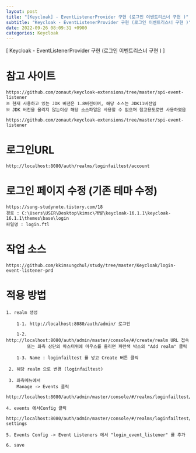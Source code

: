 ```yaml
---
layout: post
title: "[Keycloak] - EventListenerProvider 구현 (로그인 이벤트리스너 구현 )"
subtitle: "Keycloak - EventListenerProvider 구현 (로그인 이벤트리스너 구현 )"
date: 2022-09-26 08:09:31 +0900
categories: Keycloak
---
```

[ Keycloak - EventListenerProvider 구현 (로그인 이벤트리스너 구현 ) ]

# 참고 사이트 
	https://github.com/zonaut/keycloak-extensions/tree/master/spi-event-listener
	※ 현재 사용하고 있는 JDK 버전은 1.8버전이며, 해당 소스는 JDK11버전임
	※ JDK 버전을 올리지 않는이상 해당 소스파일은 사용할 수 없으며 참고용도로만 사용하였음

	https://github.com/zonaut/keycloak-extensions/tree/master/spi-event-listener

# 로그인URL

	http://localhost:8080/auth/realms/loginfailtest/account

# 로그인 페이지 수정 (기존 테마 수정)
	https://sung-studynote.tistory.com/18
	경로 : C:\Users\USER\Desktop\kimsc\개발\keycloak-16.1.1\keycloak-16.1.1\themes\base\login
	파일명 : login.ftl


# 작업 소스

	https://github.com/kkimsungchul/study/tree/master/Keycloak/login-event-listener-prd


# 적용 방법

	1. realm 생성
	
		1-1. http://localhost:8080/auth/admin/ 로그인 
		
		1-2. http://localhost:8080/auth/admin/master/console/#/create/realm URL 접속
			또는 좌측 상단의 마스터위에 마우스를 올리면 파란색 박스의 "Add realm" 클릭
		
		1-3. Name : loginfailtest 를 넣고 Create 버튼 클릭
	
	 2. 해당 realm 으로 변경 (loginfailtest)

	 3. 좌측메뉴에서
		Manage -> Events 클릭
		http://localhost:8080/auth/admin/master/console/#/realms/loginfailtest/events

	4. events 에서Config 클릭
		http://localhost:8080/auth/admin/master/console/#/realms/loginfailtest/events-settings

	5. Events Config -> Event Listeners 에서 "login_event_listener" 를 추가
	
	6. save





		
		



